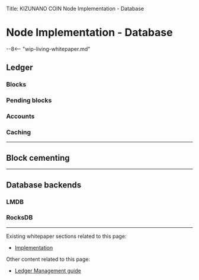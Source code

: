 Title: KIZUNANO COIN Node Implementation - Database

# Node Implementation - Database

--8<-- "wip-living-whitepaper.md"

## Ledger

### Blocks

### Pending blocks

### Accounts

### Caching

---

## Block cementing

---

## Database backends

### LMDB

### RocksDB

---

Existing whitepaper sections related to this page:

* [Implementation](/whitepaper/english/#implementation)

Other content related to this page:

* [Ledger Management guide](../running-a-node/ledger-management.md)